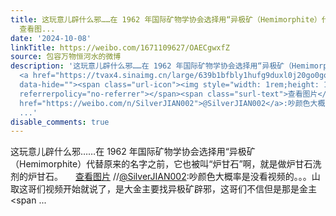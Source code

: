 ```yaml
---
title: 这玩意儿辟什么邪……在 1962 年国际矿物学协会选择用“异极矿（Hemimorphite）代替原来的名字之前，它也被叫“炉甘石”啊，就是做炉甘石洗剂的炉甘石。
  查看图...
date: '2024-10-08'
linkTitle: https://weibo.com/1671109627/OAECgwxfZ
source: 包容万物恒河水的微博
description: '这玩意儿辟什么邪……在 1962 年国际矿物学协会选择用“异极矿（Hemimorphite）代替原来的名字之前，它也被叫“炉甘石”啊，就是做炉甘石洗剂的炉甘石。
  <a href="https://tvax4.sinaimg.cn/large/639b1bfbly1hufg9duxl0j20go0gowgn.jpg" data-rsshub-image="href"
  data-hide=""><span class="url-icon"><img style="width: 1rem;height: 1rem" src="https://h5.sinaimg.cn/upload/2015/01/21/20/timeline_card_small_photo_default.png"
  referrerpolicy="no-referrer"></span><span class="surl-text">查看图片</span></a> //<a
  href="https://weibo.com/n/SilverJIAN002">@SilverJIAN002</a>:吵颜色大概率是没看视频的。。。山取这哥们视频开始就说了，是大金主要找异极矿辟邪，这哥们不信但是那是金主<span
  ...'
disable_comments: true
---
```

这玩意儿辟什么邪……在 1962 年国际矿物学协会选择用“异极矿（Hemimorphite）代替原来的名字之前，它也被叫“炉甘石”啊，就是做炉甘石洗剂的炉甘石。 <a href="https://tvax4.sinaimg.cn/large/639b1bfbly1hufg9duxl0j20go0gowgn.jpg" data-rsshub-image="href" data-hide=""><span class="url-icon"><img style="width: 1rem;height: 1rem" src="https://h5.sinaimg.cn/upload/2015/01/21/20/timeline_card_small_photo_default.png" referrerpolicy="no-referrer"></span><span class="surl-text">查看图片</span></a> //<a href="https://weibo.com/n/SilverJIAN002">@SilverJIAN002</a>:吵颜色大概率是没看视频的。。。山取这哥们视频开始就说了，是大金主要找异极矿辟邪，这哥们不信但是那是金主<span ...
